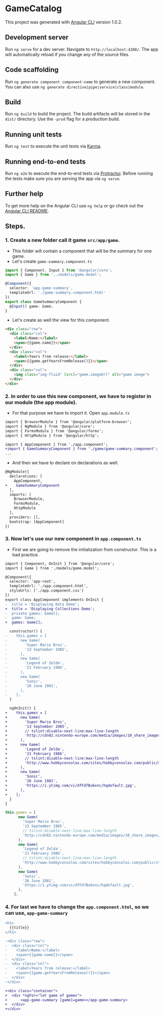 # GameCatalog

This project was generated with [Angular CLI](https://github.com/angular/angular-cli) version 1.0.2.

## Development server

Run `ng serve` for a dev server. Navigate to `http://localhost:4200/`. The app will automatically reload if you change any of the source files.

## Code scaffolding

Run `ng generate component component-name` to generate a new component. You can also use `ng generate directive|pipe|service|class|module`.

## Build

Run `ng build` to build the project. The build artifacts will be stored in the `dist/` directory. Use the `-prod` flag for a production build.

## Running unit tests

Run `ng test` to execute the unit tests via [Karma](https://karma-runner.github.io).

## Running end-to-end tests

Run `ng e2e` to execute the end-to-end tests via [Protractor](http://www.protractortest.org/).
Before running the tests make sure you are serving the app via `ng serve`.

## Further help

To get more help on the Angular CLI use `ng help` or go check out the [Angular CLI README](https://github.com/angular/angular-cli/blob/master/README.md).

## Steps.

### 1.  Create a new folder call it game `src/app/game`.
* This folder will contain a component that will be the summary for one game.
* Let's create `game-summary.component.ts`

```typescript
import { Component, Input } from '@angular/core';
import { Game } from '../models/game.model';

@Component({
  selector: 'app-game-summary',
  templateUrl: './game-summary.component.html'
})
export class GameSummaryComponent {
  @Input() game: Game;
}

```
* Let's create as well the view for this component.

```html
<div class="row">
  <div class="col">
    <label>Name:</label>
    <span>{{game.name}}</span>
  </div>
  <div class="col">
    <label>Years from release:</label>
    <span>{{game.getYearsFromRelease()}}</span>
  </div>
  <div class="col">
    <img class="img-fluid" [src]="game.imageUrl" alt="game image">
  </div>
</div>

```

### 2. In order to use this new component, we have to register in our module (the app module). 

* For that purpose we have to import it. Open `app.module.ts`

```diff
import { BrowserModule } from '@angular/platform-browser';
import { NgModule } from '@angular/core';
import { FormsModule } from '@angular/forms';
import { HttpModule } from '@angular/http';

import { AppComponent } from './app.component';
+import { GameSummaryComponent } from './game/game-summary.component';
...
```

* And then we have to declare on declarations as well.

```diff
@NgModule({
  declarations: [
    AppComponent,
+    GameSummaryComponent
  ],
  imports: [
    BrowserModule,
    FormsModule,
    HttpModule
  ],
  providers: [],
  bootstrap: [AppComponent]
})
```

### 3. Now let's use our new component in `app.component.ts`

* First we are going to remove the initialization from constructor. This is a bad practice.

```diff
import { Component, OnInit } from '@angular/core';
import { Game } from './models/game.model';

@Component({
  selector: 'app-root',
  templateUrl: './app.component.html',
  styleUrls: ['./app.component.css']
})
export class AppComponent implements OnInit {
-  title = 'Displaying Data Demo';
+  title = 'Displaying Collections Demo'; 
-  private games: Game[];
-  game: Game;
+  games: Game[];

  constructor() {
-    this.games = [
-      new Game(
-        'Super Mario Bros',
-        '13 September 1985',
-      ),
-      new Game(
-        'Legend of Zelda',
-        '21 February 1986',
-      ),
-      new Game(
-        'Sonic',
-        '26 June 1981',
-      ),
-    ];
  }

  ngOnInit() {
+    this.games = [
+      new Game(
+        'Super Mario Bros',
+        '13 September 1985',
+        // tslint:disable-next-line:max-line-length
+        'http://cdn02.nintendo-europe.com/media/images/10_share_images/games_15/virtual_console_nintendo_3ds_7/SI_3DSVC_SuperMarioBros_image1280w.jpg',
+      ),
+      new Game(
+        'Legend of Zelda',
+        '21 February 1986',
+        // tslint:disable-next-line:max-line-length
+        'http://www.hobbyconsolas.com/sites/hobbyconsolas.com/public/styles/main_element/public/media/image/2013/06/227201-analisis-legend-zelda-oracle-ages/seasons.jpg?itok=A8pOGd_f',
+      ),
+      new Game(
+        'Sonic',
+        '26 June 1981',
+        'https://i.ytimg.com/vi/dfFd7Bu6xnc/hqdefault.jpg',
+      ),
+    ];
  }
}

```
```typescript
this.games = [
      new Game(
        'Super Mario Bros',
        '13 September 1985',
        // tslint:disable-next-line:max-line-length
        'http://cdn02.nintendo-europe.com/media/images/10_share_images/games_15/virtual_console_nintendo_3ds_7/SI_3DSVC_SuperMarioBros_image1280w.jpg',
      ),
      new Game(
        'Legend of Zelda',
        '21 February 1986',
        // tslint:disable-next-line:max-line-length
        'http://www.hobbyconsolas.com/sites/hobbyconsolas.com/public/styles/main_element/public/media/image/2013/06/227201-analisis-legend-zelda-oracle-ages/seasons.jpg?itok=A8pOGd_f',
      ),
      new Game(
        'Sonic',
        '26 June 1981',
        'https://i.ytimg.com/vi/dfFd7Bu6xnc/hqdefault.jpg',
      ),
    ];
```

### 4. For last we have to change the `app.component.html`, so we can use, `app-game-summary` 

```diff
<h1>
  {{title}}
</h1>

-<div class="row">
-  <div class="col">
-    <label>Name:</label>
-    <span>{{game.name}}</span>
-  </div>
-  <div class="col">
-    <label>Years from release:</label>
-    <span>{{game.getYearsFromRelease()}}</span>
-  </div>
-</div>

+<div class="container">
+  <div *ngFor="let game of games">
+      <app-game-summary [game]=game></app-game-summary>
+  </div>
+</div>
```
